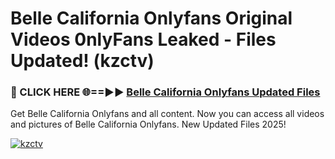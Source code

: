# Belle California Onlyfans Original Videos 0nlyFans Leaked - Files Updated! (kzctv)

<h3>🔴 CLICK HERE 🌐==►► <a href="https://tinyurl.com/x26r9saj" rel="nofollow">Belle California Onlyfans Updated Files</a></h3>

Get Belle California Onlyfans and all content. Now you can access all videos and pictures of Belle California Onlyfans. New Updated Files 2025!

[![kzctv](https://i.imgur.com/LkgZPqh.gif)](https://tinyurl.com/x26r9saj)
